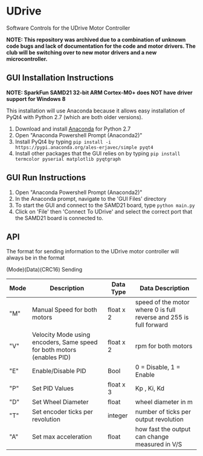 # UDrive
Software Controls for the UDrive Motor Controller

**NOTE: This repository was archived due to a combination of unknown code bugs and lack of documentation for the code and motor drivers. The club will be switching over to new motor drivers and a new microcontroller.**

## GUI Installation Instructions
**NOTE: SparkFun SAMD21 32-bit ARM Cortex-M0+ does NOT have driver support for Windows 8**

This installation will use Anaconda because it allows easy installation of PyQt4 with Python 2.7 (which are both older versions).

1. Download and install [Anaconda](https://www.anaconda.com/distribution/) for Python 2.7
2. Open "Anaconda Powershell Prompt (Anaconda2)"
3. Install PyQt4 by typing `pip install -i https://pypi.anaconda.org/ales-erjavec/simple pyqt4`
4. Install other packages that the GUI relies on by typing `pip install termcolor pyserial matplotlib pyqtgraph`

## GUI Run Instructions
1. Open "Anaconda Powershell Prompt (Anaconda2)"
2. In the Anaconda prompt, navigate to the 'GUI Files' directory
3. To start the GUI and connect to the SAMD21 board, type `python main.py`
4. Click on 'File' then 'Connect To UDrive' and select the correct port that the SAMD21 board is connected to.

## API
The format for sending information to the UDrive motor controller will always be in the format

(Mode)(Data)(CRC16)
Sending

| Mode | Description | Data Type | Data Description |
| --   | --          | --                |    --              |
| "M" | Manual Speed for both motors | float x 2 | speed of the motor where 0 is full reverse and 255 is full forward |
| "V" | Velocity Mode using encoders, Same speed for both motors (enables PID) | float x 2 | rpm for both motors |
| "E" | Enable/Disable PID | Bool | 0 = Disable, 1 = Enable |
| "P" | Set PID Values | float x 3 | Kp , Ki, Kd |
| "D" | Set Wheel Diameter | float | wheel diameter in m |
| "T" | Set encoder ticks per revolution | integer | number of ticks per output revolution |
| "A" | Set max acceleration | float | how fast the output can change measured in V/S |
